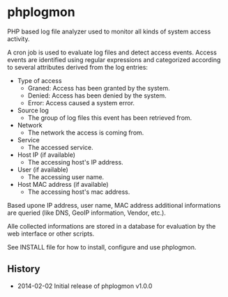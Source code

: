phplogmon
=========

PHP based log file analyzer used to monitor all kinds of system access activity.

A cron job is used to evaluate log files and detect access events. Access events are
identified using regular expressions and categorized according to several attributes
derived from the log entries:

* Type of access
	* Graned: Access has been granted by the system.
	* Denied: Access has been denied by the system.
	* Error:  Access caused a system error.
* Source log
	* The group of log files this event has been retrieved from. 
* Network
	* The network the access is coming from.
* Service
	* The accessed service.
* Host IP (if available)
	* The accessing host's IP address.
* User (if available)
	* The accessing user name. 
* Host MAC address (if available)
	* The accessing host's mac address.

Based upone IP address, user name, MAC address additional informations are queried
(like DNS, GeoIP information, Vendor, etc.).

Alle collected informations are stored in a database for evaluation by the web
interface or other scripts.

See INSTALL file for how to install, configure and use  phplogmon.

History
-------
* 2014-02-02 Initial release of phplogmon v1.0.0
